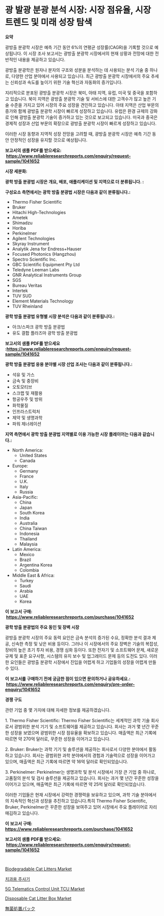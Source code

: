 <p><h1>광 발광 분광 분석 시장: 시장 점유율, 시장 트렌드 및 미래 성장 탐색</h1></p><p><strong>요약</strong></p>
<p><p>광방출 분광학 시장은 예측 기간 동안 6%의 연평균 성장률(CAGR)을 기록할 것으로 예상됩니다. 이 시장 조사 보고서는 광방출 분광학 시장에서의 현재 상황과 전망에 대한 전반적인 내용을 제공하고 있습니다.</p><p>광방출 분광학은 원자나 분자의 구조와 성분을 분석하는 데 사용되는 분석 기술 중 하나로, 다양한 산업 분야에서 사용되고 있습니다. 최근 광방출 분광학 시장에서의 주요 추세는 신뢰성과 속도를 높이기 위한 기술 혁신과 자동화의 증가입니다.</p><p>지리적으로 분포된 광방출 분광학 시장은 북미, 아태 지역, 유럽, 미국 및 중국을 포함하고 있습니다. 북미 지역은 광방출 분광학 기술 및 서비스에 대한 고객수가 많고 높은 기술 수준을 가지고 있어 시장의 주요 성장을 견인하고 있습니다. 아태 지역은 산업 부문의 증가와 함께 광방출 분광학 시장이 빠르게 성장하고 있습니다. 유럽은 환경 규제의 강화로 인해 광방출 분광학 기술이 증가하고 있는 것으로 보고되고 있습니다. 미국과 중국은 경제적 성장과 산업 부문의 확장으로 광방출 분광학 시장이 빠르게 성장하고 있습니다.</p><p>이러한 시장 동향과 지역적 성장 전망을 고려할 때, 광방출 분광학 시장은 예측 기간 동안 안정적인 성장을 유지할 것으로 예상됩니다.</p></p>
<p><strong>보고서의 샘플 PDF를 받으세요: &nbsp;<a href="https://www.reliableresearchreports.com/enquiry/request-sample/1041652">https://www.reliableresearchreports.com/enquiry/request-sample/1041652</a></strong></p>
<p><strong>시장 세분화:</strong></p>
<p><strong> 광학 방출 분광법 시장은 개요, 배포, 애플리케이션 및 지역으로 더 분류됩니다. :</strong></p>
<p><strong>구성요소 측면에서는 광학 방출 분광법 시장은 다음과 같이 분류됩니다.:</strong></p>
<p><ul><li>Thermo Fisher Scientific</li><li>Bruker</li><li>Hitachi High-Technologies</li><li>Ametek</li><li>Shimadzu</li><li>Horiba</li><li>Perkinelmer</li><li>Agilent Technologies</li><li>Skyray Instrument</li><li>Analytik Jena for Endress+Hauser</li><li>Focused Photonics (Hangzhou)</li><li>Spectro Scientific Inc.</li><li>GBC Scientific Equipment Pty Ltd</li><li>Teledyne Leeman Labs</li><li>GNR Analytical Instruments Group</li><li>SGS</li><li>Bureau Veritas</li><li>Intertek</li><li>TUV SUD</li><li>Element Materials Technology</li><li>TUV Rheinland</li></ul></p>
<p><strong> 광학 방출 분광법 유형별 시장 분석은 다음과 같이 분류됩니다.:</strong></p>
<p><ul><li>아크/스파크 광학 방출 분광법</li><li>유도 결합 플라즈마 광학 방출 분광법</li></ul></p>
<p><strong>보고서의 샘플 PDF를 받으세요 :<a href="https://www.reliableresearchreports.com/enquiry/request-sample/1041652">https://www.reliableresearchreports.com/enquiry/request-sample/1041652</a></strong></p>
<p><strong> 광학 방출 분광법 응용 분야별 시장 산업 조사는 다음과 같이 분류됩니다.:</strong></p>
<p><ul><li>석유 및 가스</li><li>금속 및 중장비</li><li>오토모티브</li><li>스크랩 및 재활용</li><li>항공우주 및 방위</li><li>화학물질</li><li>인프라스트럭처</li><li>제약 및 생명과학</li><li>파워 제너레이션</li></ul></p>
<p><strong>지역 측면에서 광학 방출 분광법 지역별로 이용 가능한 시장 플레이어는 다음과 같습니다.:</strong></p>
<p><ul>
    <li>
        North America:
        <ul>
            <li>United States</li>
            <li>Canada</li>
        </ul>
    </li>
    <li>
        Europe:
        <ul>
            <li>Germany</li>
            <li>France</li>
            <li>U.K.</li>
            <li>Italy</li>
            <li>Russia</li>
        </ul>
    </li>
    <li>
        Asia-Pacific:
        <ul>
            <li>China</li>
            <li>Japan</li>
            <li>South Korea</li>
            <li>India</li>
            <li>Australia</li>
            <li>China Taiwan</li>
            <li>Indonesia</li>
            <li>Thailand</li>
            <li>Malaysia</li>
        </ul>
    </li>
    <li>
        Latin America:
        <ul>
            <li>Mexico</li>
            <li>Brazil</li>
            <li>Argentina Korea</li>
            <li>Colombia</li>
        </ul>
    </li>
    <li>
        Middle East & Africa:
        <ul>
            <li>Turkey</li>
            <li>Saudi</li>
            <li>Arabia</li>
            <li>UAE</li>
            <li>Korea</li>
        </ul>
    </li>
    </ul></p>
<p><strong>이 보고서 구매: &nbsp;<a href="https://www.reliableresearchreports.com/purchase/1041652">https://www.reliableresearchreports.com/purchase/1041652</a></strong></p>
<p><strong>광학 방출 분광법의 주요 동인 및 장벽 시장</strong></p>
<p><p>광방출 분광학 시장의 주요 동력 요인은 금속 분석의 증가된 수요, 정확한 분석 결과 제공, 신속한 측정 및 낮은 비용 등이다. 그러나 이 시장에서의 주요 장벽은 기술의 복잡성, 장비의 높은 초기 투자 비용, 경쟁 심화 등이다. 또한 전자기 및 소프트웨어 문제, 새로운 규제 및 표준 요구사항, 시스템의 유지 보수 및 업그레이드 문제 등의 도전도 있다. 이러한 요인들은 광방출 분광학 시장에서 진입을 어렵게 하고 기업들의 성장을 어렵게 만들 수 있다.</p></p>
<p><strong>이 보고서를 구매하기 전에 궁금한 점이 있으면 문의하거나 공유하세요.: &nbsp;<a href="https://www.reliableresearchreports.com/enquiry/pre-order-enquiry/1041652">https://www.reliableresearchreports.com/enquiry/pre-order-enquiry/1041652</a></strong></p>
<p><strong>경쟁 구도</strong></p>
<p><p>관련 기업 중 몇 가지에 대해 자세한 정보를 제공하겠습니다.</p><p>1. Thermo Fisher Scientific: Thermo Fisher Scientific는 세계적인 과학 기술 회사로서 광범위한 분석 기기 및 소프트웨어를 제공하고 있습니다. 회사는 과거 몇 년간 꾸준한 성장을 보였으며 광범위한 시장 점유율을 확보하고 있습니다. 매출액은 최근 기록에 따르면 약 270억 달러로, 꾸준한 성장을 이어가고 있습니다.</p><p>2. Bruker: Bruker는 과학 기기 및 솔루션을 제공하는 회사로서 다양한 분야에서 활동하고 있습니다. 회사는 광범위한 과학 분야에서의 경험과 기술력으로 성장을 이어가고 있으며, 매출액은 최근 기록에 따르면 약 16억 달러로 확인되었습니다.</p><p>3. Perkinelmer: Perkinelmer는 생명과학 및 분석 시장에서 가장 큰 기업 중 하나로, 고품질의 분석 및 검사 솔루션을 제공하고 있습니다. 회사는 과거 몇 년간 꾸준한 성장을 이어가고 있으며, 매출액은 최근 기록에 따르면 약 25억 달러로 확인되었습니다.</p><p>이러한 기업들은 현재 시장에서 강력한 경쟁력을 보유하고 있으며, 과학 기술 분야에서의 지속적인 혁신과 성장을 추진하고 있습니다.특히 Thermo Fisher Scientific, Bruker, Perkinelmer은 꾸준한 성장을 보여주고 있어 시장에서 주요 플레이어로 자리매김하고 있습니다.</p></p>
<p><strong>이 보고서 구매: &nbsp; <a href="https://www.reliableresearchreports.com/purchase/1041652">https://www.reliableresearchreports.com/purchase/1041652</a></strong></p>
<p><strong>보고서의 샘플 PDF를 받으세요: &nbsp;<a href="https://www.reliableresearchreports.com/enquiry/request-sample/1041652">https://www.reliableresearchreports.com/enquiry/request-sample/1041652</a></strong><strong></strong></p>
<p>&nbsp;</p>
<p><p><a href="https://github.com/mabutironaldo/Market-Research-Report-List-3/blob/main/biodegradable-cat-litters-market.md">Biodegradable Cat Litters Market</a></p><p><a href="https://github.com/hxzi07639916/Market-Research-Report-List-1/blob/main/33444524239.md">치과용 주사기</a></p><p><a href="https://issuu.com/reportprime-2/docs/5g-telematics-control-unit-tcu-market-size-2030.pp">5G Telematics Control Unit TCU Market</a></p><p><a href="https://github.com/Paul14Anderson63/Market-Research-Report-List-3/blob/main/disposable-cat-litter-box-market.md">Disposable Cat Litter Box Market</a></p><p><a href="https://github.com/ihabdkwlxs948/Market-Research-Report-List-1/blob/main/38335844726.md">無菌処置パック</a></p></p>